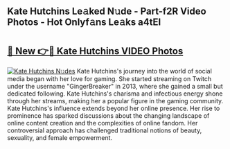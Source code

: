 ## Kate Hutchins Le𝚊ked N𝚞de - Part-f2R Video Photos - Hot Onlyf𝚊ns Le𝚊ks a4tEI

# <h2><a href="http://ab63436.deff.icu/?id=Kate+Hutchins">🔗 New 👉🔴 Kate Hutchins VIDEO Photos</a></h2>

[![Kate Hutchins N𝚞des](https://i.imgur.com/rIISA9y.gif)](http://ab63436.deff.icu/?id=Kate+Hutchins)
Kate Hutchins's journey into the world of social media began with her love for gaming. She started streaming on Twitch under the username "GingerBreaker" in 2013, where she gained a small but dedicated following. Kate Hutchins's charisma and infectious energy shone through her streams, making her a popular figure in the gaming community. Kate Hutchins's influence extends beyond her online presence. Her rise to prominence has sparked discussions about the changing landscape of online content creation and the complexities of online fandom. Her controversial approach has challenged traditional notions of beauty, sexuality, and female empowerment.
